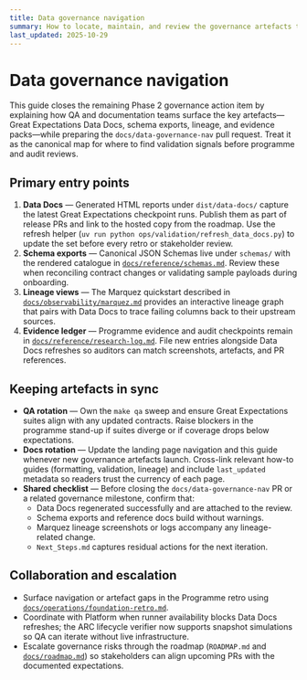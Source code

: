 ```yaml
---
title: Data governance navigation
summary: How to locate, maintain, and review the governance artefacts that prove Hotpass data quality.
last_updated: 2025-10-29
---
```


# Data governance navigation

This guide closes the remaining Phase 2 governance action item by explaining how
QA and documentation teams surface the key artefacts—Great Expectations Data
Docs, schema exports, lineage, and evidence packs—while preparing the
`docs/data-governance-nav` pull request. Treat it as the canonical map for where
to find validation signals before programme and audit reviews.

## Primary entry points

1. **Data Docs** — Generated HTML reports under `dist/data-docs/` capture the
   latest Great Expectations checkpoint runs. Publish them as part of release
   PRs and link to the hosted copy from the roadmap. Use the refresh helper
   (`uv run python ops/validation/refresh_data_docs.py`) to update the set
   before every retro or stakeholder review.
2. **Schema exports** — Canonical JSON Schemas live under `schemas/` with the
   rendered catalogue in [`docs/reference/schemas.md`](../reference/schemas.md).
   Review these when reconciling contract changes or validating sample payloads
   during onboarding.
3. **Lineage views** — The Marquez quickstart described in
   [`docs/observability/marquez.md`](../observability/marquez.md) provides an
   interactive lineage graph that pairs with Data Docs to trace failing columns
   back to their upstream sources.
4. **Evidence ledger** — Programme evidence and audit checkpoints remain in
   [`docs/reference/research-log.md`](../reference/research-log.md). File new
   entries alongside Data Docs refreshes so auditors can match screenshots,
   artefacts, and PR references.

## Keeping artefacts in sync

- **QA rotation** — Own the `make qa` sweep and ensure Great Expectations suites
  align with any updated contracts. Raise blockers in the programme stand-up if
  suites diverge or if coverage drops below expectations.
- **Docs rotation** — Update the landing page navigation and this guide whenever
  new governance artefacts launch. Cross-link relevant how-to guides (formatting,
  validation, lineage) and include `last_updated` metadata so readers trust the
  currency of each page.
- **Shared checklist** — Before closing the `docs/data-governance-nav` PR or a
  related governance milestone, confirm that:
  - Data Docs regenerated successfully and are attached to the review.
  - Schema exports and reference docs build without warnings.
  - Marquez lineage screenshots or logs accompany any lineage-related change.
  - `Next_Steps.md` captures residual actions for the next iteration.

## Collaboration and escalation

- Surface navigation or artefact gaps in the Programme retro using
  [`docs/operations/foundation-retro.md`](../operations/foundation-retro.md).
- Coordinate with Platform when runner availability blocks Data Docs refreshes;
  the ARC lifecycle verifier now supports snapshot simulations so QA can iterate
  without live infrastructure.
- Escalate governance risks through the roadmap (`ROADMAP.md` and
  [`docs/roadmap.md`](../roadmap.md)) so stakeholders can align upcoming PRs with
  the documented expectations.
